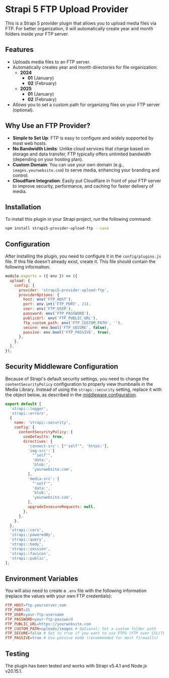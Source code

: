 # Strapi 5 FTP Upload Provider

This is a Strapi 5 provider plugin that allows you to upload media files via FTP. For better organization, it will automatically create year and month folders inside your FTP server.

## Features

- Uploads media files to an FTP server.
- Automatically creates year and month directories for file organization:
  - **2024**
    - **01** (January)
    - **02** (February)
  - **2025**
    - **01** (January)
    - **02** (February)
- Allows you to set a custom path for organizing files on your FTP server (optional).

## Why Use an FTP Provider?

- **Simple to Set Up**: FTP is easy to configure and widely supported by most web hosts.
- **No Bandwidth Limits**: Unlike cloud services that charge based on storage and data transfer, FTP typically offers unlimited bandwidth (depending on your hosting plan).
- **Custom Domain**: You can use your own domain (e.g., `images.yourwebsite.com`) to serve media, enhancing your branding and control.
- **Cloudflare Integration**: Easily put Cloudflare in front of your FTP server to improve security, performance, and caching for faster delivery of media.

## Installation

To install this plugin in your Strapi project, run the following command:

```bash
npm install strapi5-provider-upload-ftp --save
```

## Configuration

After installing the plugin, you need to configure it in the `config/plugins.js` file. If this file doesn't already exist, create it. This file should contain the following information:

```javascript
module.exports = ({ env }) => ({
  upload: {
    config: {
      provider: 'strapi5-provider-upload-ftp',
      providerOptions: {
        host: env('FTP_HOST'),
        port: env.int('FTP_PORT', 21),
        user: env('FTP_USER'),
        password: env('FTP_PASSWORD'),
        publicUrl: env('FTP_PUBLIC_URL'),
        ftp_custom_path: env('FTP_CUSTOM_PATH', ''),
        secure: env.bool('FTP_SECURE', false),
        passive: env.bool('FTP_PASSIVE', true),
      },
    },
  },
});
```

## Security Middleware Configuration

Because of Strapi's default security settings, you need to change the `contentSecurityPolicy` configuration to properly view thumbnails in the Media Library. Instead of using the `strapi::security` setting, replace it with the object below, as described in the [middleware configuration](https://docs.strapi.io/developer-docs/latest/setup-deployment-guides/configurations/required/middlewares.html#loading-order).

```js
export default [
  'strapi::logger',
  'strapi::errors',
  {
    name: 'strapi::security',
    config: {
      contentSecurityPolicy: {
        useDefaults: true,
        directives: {
          'connect-src': ["'self'", 'https:'],
          'img-src': [
            "'self'",
            'data:',
            'blob:',
            'yourwebsite.com',
          ],
          'media-src': [
            "'self'",
            'data:',
            'blob:',
            'yourwebsite.com',
          ],
          upgradeInsecureRequests: null,
        },
      },
    },
  },
  'strapi::cors',
  'strapi::poweredBy',
  'strapi::query',
  'strapi::body',
  'strapi::session',
  'strapi::favicon',
  'strapi::public',
];
```

## Environment Variables

You will also need to create a `.env` file with the following information (replace the values with your own FTP credentials):

```makefile
FTP_HOST=ftp.yourserver.com
FTP_PORT=21
FTP_USER=your-ftp-username
FTP_PASSWORD=your-ftp-password
FTP_PUBLIC_URL=https://yourwebsite.com
FTP_CUSTOM_PATH=uploads/images # Optional: Set a custom folder path
FTP_SECURE=false # Set to true if you want to use FTPS (FTP over SSL/TLS)
FTP_PASSIVE=true # Use passive mode (recommended for most firewalls)
```

## Testing
The plugin has been tested and works with Strapi v5.4.1 and Node.js v20.15.1.

